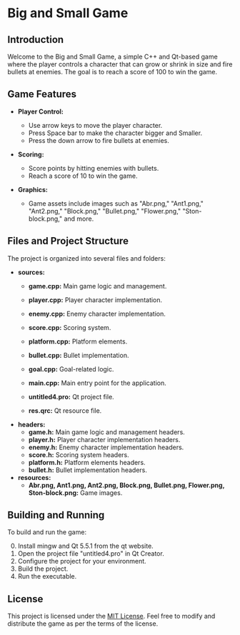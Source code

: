 # Big and Small Game  

## Introduction

Welcome to the Big and Small Game, a simple C++ and Qt-based game where the player controls a character that can grow or shrink in size and fire bullets at enemies. The goal is to reach a score of 100 to win the game.

## Game Features

- **Player Control:**
  - Use arrow keys to move the player character.
  - Press Space bar to make the character bigger and Smaller.
  - Press the down arrow to fire bullets at enemies.

- **Scoring:**
  - Score points by hitting enemies with bullets.
  - Reach a score of 10 to win the game.

- **Graphics:**
  - Game assets include images such as "Abr.png," "Ant1.png," "Ant2.png," "Block.png," "Bullet.png," "Flower.png," "Ston-block.png," and more.

## Files and Project Structure

The project is organized into several files and folders:

- **sources:**
  - **game.cpp:** Main game logic and management.
  - **player.cpp:** Player character implementation.
  - **enemy.cpp:** Enemy character implementation.
  - **score.cpp:** Scoring system.
  - **platform.cpp:** Platform elements.
  - **bullet.cpp:** Bullet implementation.
  - **goal.cpp:** Goal-related logic.
  - **main.cpp:** Main entry point for the application.
  
  - **untitled4.pro:** Qt project file.
  - **res.qrc:** Qt resource file.
- **headers:**
  - **game.h:** Main game logic and management headers.
  - **player.h:** Player character implementation headers.
  - **enemy.h:** Enemy character implementation headers.
  - **score.h:** Scoring system headers.
  - **platform.h:** Platform elements headers.
  - **bullet.h:** Bullet implementation headers.
- **resources:**
  - **Abr.png, Ant1.png, Ant2.png, Block.png, Bullet.png, Flower.png, Ston-block.png:** Game images.

## Building and Running

To build and run the game:

0. Install mingw and Qt 5.5.1 from the qt website.
1. Open the project file "untitled4.pro" in Qt Creator.
2. Configure the project for your environment.
3. Build the project.
4. Run the executable.

## License

This project is licensed under the [MIT License](LICENSE). Feel free to modify and distribute the game as per the terms of the license.

